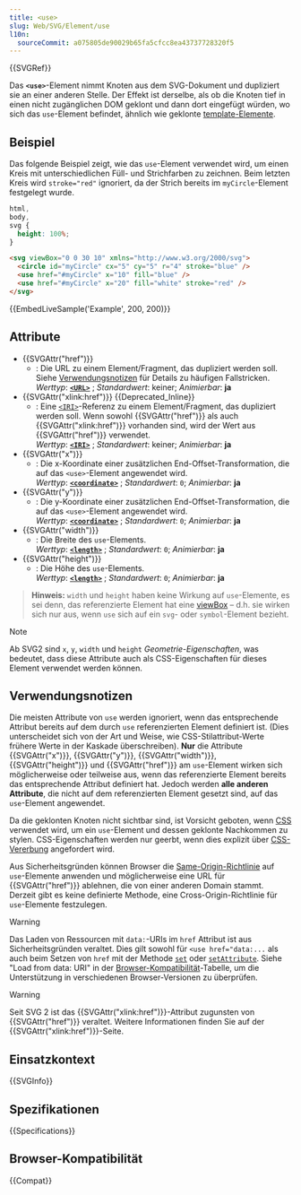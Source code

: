 ```yaml
---
title: <use>
slug: Web/SVG/Element/use
l10n:
  sourceCommit: a075805de90029b65fa5cfcc8ea43737728320f5
---
```


{{SVGRef}}

Das **`<use>`**-Element nimmt Knoten aus dem SVG-Dokument und dupliziert sie an einer anderen Stelle. Der Effekt ist derselbe, als ob die Knoten tief in einen nicht zugänglichen DOM geklont und dann dort eingefügt würden, wo sich das `use`-Element befindet, ähnlich wie geklonte [template-Elemente](/de/docs/Web/HTML/Element/template).

## Beispiel

Das folgende Beispiel zeigt, wie das `use`-Element verwendet wird, um einen Kreis mit unterschiedlichen Füll- und Strichfarben zu zeichnen. Beim letzten Kreis wird `stroke="red"` ignoriert, da der Strich bereits im `myCircle`-Element festgelegt wurde.

```css hidden
html,
body,
svg {
  height: 100%;
}
```

```html
<svg viewBox="0 0 30 10" xmlns="http://www.w3.org/2000/svg">
  <circle id="myCircle" cx="5" cy="5" r="4" stroke="blue" />
  <use href="#myCircle" x="10" fill="blue" />
  <use href="#myCircle" x="20" fill="white" stroke="red" />
</svg>
```

{{EmbedLiveSample('Example', 200, 200)}}

## Attribute

- {{SVGAttr("href")}}
  - : Die URL zu einem Element/Fragment, das dupliziert werden soll. Siehe [Verwendungsnotizen](#verwendungsnotizen) für Details zu häufigen Fallstricken.<br/> _Werttyp_: [**`<URL>`**](/de/docs/Web/SVG/Content_type#url) ; _Standardwert_: keiner; _Animierbar_: **ja**
- {{SVGAttr("xlink:href")}} {{Deprecated_Inline}}
  - : Eine [`<IRI>`](/de/docs/Web/SVG/Content_type#iri)-Referenz zu einem Element/Fragment, das dupliziert werden soll. Wenn sowohl {{SVGAttr("href")}} als auch {{SVGAttr("xlink:href")}} vorhanden sind, wird der Wert aus {{SVGAttr("href")}} verwendet.<br/> _Werttyp_: [**`<IRI>`**](/de/docs/Web/SVG/Content_type#iri) ; _Standardwert_: keiner; _Animierbar_: **ja**
- {{SVGAttr("x")}}
  - : Die x-Koordinate einer zusätzlichen End-Offset-Transformation, die auf das `<use>`-Element angewendet wird.<br/> _Werttyp_: [**`<coordinate>`**](/de/docs/Web/SVG/Content_type#coordinate) ; _Standardwert_: `0`; _Animierbar_: **ja**
- {{SVGAttr("y")}}
  - : Die y-Koordinate einer zusätzlichen End-Offset-Transformation, die auf das `<use>`-Element angewendet wird.<br/> _Werttyp_: [**`<coordinate>`**](/de/docs/Web/SVG/Content_type#coordinate) ; _Standardwert_: `0`; _Animierbar_: **ja**
- {{SVGAttr("width")}}
  - : Die Breite des `use`-Elements.<br/> _Werttyp_: [**`<length>`**](/de/docs/Web/SVG/Content_type#length) ; _Standardwert_: `0`; _Animierbar_: **ja**
- {{SVGAttr("height")}}
  - : Die Höhe des `use`-Elements.<br/> _Werttyp_: [**`<length>`**](/de/docs/Web/SVG/Content_type#length) ; _Standardwert_: `0`; _Animierbar_: **ja**

> **Hinweis:** `width` und `height` haben keine Wirkung auf `use`-Elemente, es sei denn, das referenzierte Element hat eine [viewBox](/de/docs/Web/SVG/Attribute/viewBox) – d.h. sie wirken sich nur aus, wenn `use` sich auf ein `svg`- oder `symbol`-Element bezieht.

> [!NOTE]
> Ab SVG2 sind `x`, `y`, `width` und `height` _Geometrie-Eigenschaften_, was bedeutet, dass diese Attribute auch als CSS-Eigenschaften für dieses Element verwendet werden können.

## Verwendungsnotizen

Die meisten Attribute von `use` werden ignoriert, wenn das entsprechende Attribut bereits auf dem durch `use` referenzierten Element definiert ist. (Dies unterscheidet sich von der Art und Weise, wie CSS-Stilattribut-Werte frühere Werte in der Kaskade überschreiben). **Nur** die Attribute {{SVGAttr("x")}}, {{SVGAttr("y")}}, {{SVGAttr("width")}}, {{SVGAttr("height")}} und {{SVGAttr("href")}} am `use`-Element wirken sich möglicherweise oder teilweise aus, wenn das referenzierte Element bereits das entsprechende Attribut definiert hat. Jedoch werden **alle anderen Attribute**, die nicht auf dem referenzierten Element gesetzt sind, auf das `use`-Element angewendet.

Da die geklonten Knoten nicht sichtbar sind, ist Vorsicht geboten, wenn [CSS](/de/docs/Web/CSS) verwendet wird, um ein `use`-Element und dessen geklonte Nachkommen zu stylen. CSS-Eigenschaften werden nur geerbt, wenn dies explizit über [CSS-Vererbung](/de/docs/Web/CSS/CSS_cascade/Inheritance) angefordert wird.

Aus Sicherheitsgründen können Browser die [Same-Origin-Richtlinie](/de/docs/Web/Security/Same-origin_policy) auf `use`-Elemente anwenden und möglicherweise eine URL für {{SVGAttr("href")}} ablehnen, die von einer anderen Domain stammt. Derzeit gibt es keine definierte Methode, eine Cross-Origin-Richtlinie für `use`-Elemente festzulegen.

> [!WARNING]
> Das Laden von Ressourcen mit `data:`-URIs im `href` Attribut ist aus Sicherheitsgründen veraltet. Dies gilt sowohl für `<use href="data:...` als auch beim Setzen von `href` mit der Methode [`set`](/de/docs/Web/SVG/Element/set) oder [`setAttribute`](/de/docs/Web/API/Element/setAttribute). Siehe "Load from data: URI" in der [Browser-Kompatibilität](#browser-kompatibilität)-Tabelle, um die Unterstützung in verschiedenen Browser-Versionen zu überprüfen.

> [!WARNING]
> Seit SVG 2 ist das {{SVGAttr("xlink:href")}}-Attribut zugunsten von {{SVGAttr("href")}} veraltet. Weitere Informationen finden Sie auf der {{SVGAttr("xlink:href")}}-Seite.

## Einsatzkontext

{{SVGInfo}}

## Spezifikationen

{{Specifications}}

## Browser-Kompatibilität

{{Compat}}
